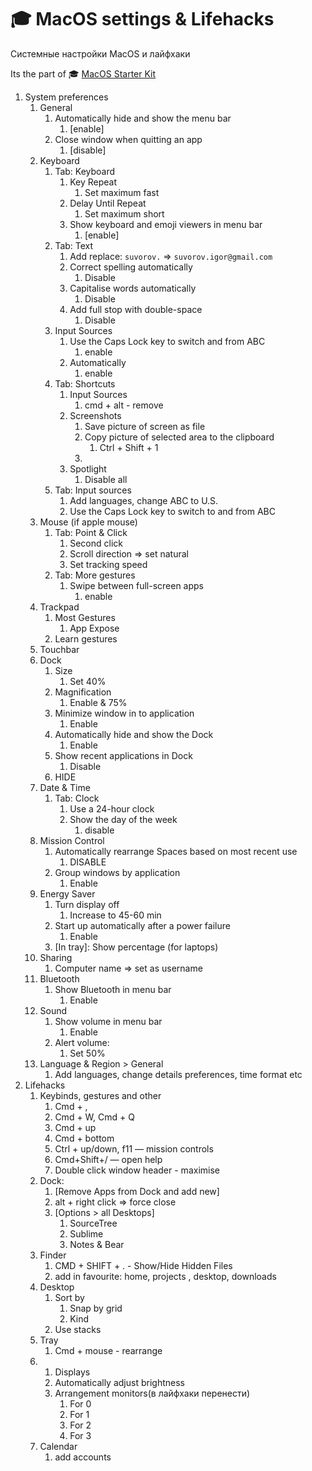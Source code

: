 
# 🎓 MacOS settings & Lifehacks
Системные настройки MacOS и лайфхаки

Its the part of 🎓 [MacOS Starter Kit](https://github.com/isuvorov/notes)



1. System preferences
	1. General
		1. Automatically hide and show the menu bar
			1. [enable] 
		2. Close window when quitting an app
			1. [disable] 
	2. Keyboard
		1. Tab: Keyboard
			1. Key Repeat
				1. Set  maximum fast
			2. Delay Until Repeat
				1. Set maximum short
			3. Show keyboard and emoji viewers in menu bar
				1. [enable]
		2. Tab: Text
			1. Add replace: `suvorov.` => `suvorov.igor@gmail.com`
			2. Correct spelling automatically 
				1. Disable
			3. Capitalise words automatically
				1. Disable
			4. Add full stop with double-space
				1. Disable
		3. Input Sources
			1. Use the Caps Lock key to switch and from ABC
				1. enable
			2. Automatically 
				1. enable 
		4. Tab: Shortcuts
			1. Input Sources
				1. cmd + alt - remove
			2. Screenshots
				1. Save picture of screen as file
				2. Copy picture of selected area to the clipboard
					1. Ctrl + Shift + 1
				3. 
			3. Spotlight
				1. Disable all
		5. Tab: Input sources
			1. Add languages, change ABC to U.S.
			2. Use the Caps Lock key to switch to and from ABC
	3. Mouse (if apple mouse)
		1. Tab: Point & Click
			1. Second click
			2. Scroll direction => set natural
			3. Set tracking speed
		2. Tab: More gestures
			1. Swipe between full-screen apps
				1. enable
	4. Trackpad
		1. Most Gestures
			1. App Expose
		2. Learn gestures
	5. Touchbar
	6. Dock
		1. Size
			1. Set 40%
		2. Magnification
			1. Enable & 75%
		3. Minimize window in to application
			1. Enable
		4. Automatically hide and show the Dock
			1. Enable
		5. Show recent applications in Dock
			1. Disable
		6. HIDE
	7. Date & Time
		1. Tab: Clock
			1. Use a 24-hour clock
			2. Show the day of the week
				1. disable
	8. Mission Control
		1. Automatically rearrange Spaces based on most recent use
			1. DISABLE
		2. Group windows by application
			1. Enable
	9. Energy Saver
		1. Turn display off
			1. Increase  to 45-60 min
		2. Start up automatically after a power failure
			1. Enable
		3. [In tray]: Show percentage (for laptops)
	10. Sharing
		1. Computer name => set as username
	11. Bluetooth
		1. Show Bluetooth in menu bar
			1. Enable
	12. Sound
		1. Show volume in menu bar
			1. Enable
		2. Alert volume:
			1. Set 50% 
	13. Language & Region > General
		1. Add languages, change details preferences, time format etc
2. Lifehacks 
	1. Keybinds, gestures and other
		1. Cmd + ,
		2. Cmd + W, Cmd + Q
		3. Cmd + up
		4. Cmd + bottom
		5. Ctrl + up/down, f11 — mission controls
		6. Cmd+Shift+/ — open help
		7. Double click window header - maximise
	2. Dock:
		1. [Remove Apps from Dock and add new]
		2.  alt + right click => force close
		3. [Options > all Desktops]
			1. SourceTree
			2. Sublime
			3. Notes & Bear
	3. Finder
		1.  CMD + SHIFT + . - Show/Hide Hidden Files
		2. add in favourite:  home, projects , desktop, downloads
	4. Desktop
		1. Sort by
			1. Snap by grid
			2. Kind
		2. Use stacks
	5. Tray
		1. Cmd + mouse - rearrange
	6. 1. Displays
		1. Automatically adjust brightness
		2. Arrangement monitors(в лайфхаки перенести)
			1. For 0
			2. For 1 
			3. For 2 
			4. For 3
	7. Calendar
		1. add accounts
